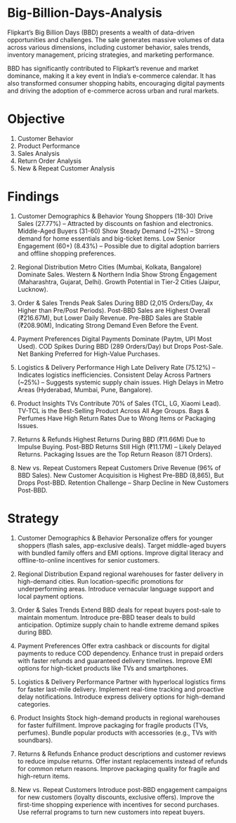# Big-Billion-Days-Analysis
Flipkart’s Big Billion Days (BBD) presents a wealth of data-driven opportunities and challenges. The sale generates massive volumes of data across various dimensions, including customer behavior, sales trends, inventory management, pricing strategies, and marketing performance.

BBD has significantly contributed to Flipkart’s revenue and market dominance, making it a key event in India’s e-commerce calendar. It has also transformed consumer shopping habits, encouraging digital payments and driving the adoption of e-commerce across urban and rural markets.

# Objective
1. Customer Behavior
2. Product Performance
3. Sales Analysis
4. Return Order Analysis
5. New & Repeat Customer Analysis

# Findings

1. Customer Demographics & Behavior
Young Shoppers (18-30) Drive Sales (27.77%) – Attracted by discounts on fashion and electronics.
Middle-Aged Buyers (31-60) Show Steady Demand (~21%) – Strong demand for home essentials and big-ticket items.
Low Senior Engagement (60+) (8.43%) – Possible due to digital adoption barriers and offline shopping preferences.

2. Regional Distribution
Metro Cities (Mumbai, Kolkata, Bangalore) Dominate Sales.
Western & Northern India Show Strong Engagement (Maharashtra, Gujarat, Delhi).
Growth Potential in Tier-2 Cities (Jaipur, Lucknow).

3. Order & Sales Trends
Peak Sales During BBD (2,015 Orders/Day, 4x Higher than Pre/Post Periods).
Post-BBD Sales are Highest Overall (₹216.67M), but Lower Daily Revenue.
Pre-BBD Sales are Stable (₹208.90M), Indicating Strong Demand Even Before the Event.

4. Payment Preferences
Digital Payments Dominate (Paytm, UPI Most Used).
COD Spikes During BBD (289 Orders/Day) but Drops Post-Sale.
Net Banking Preferred for High-Value Purchases.

5. Logistics & Delivery Performance
High Late Delivery Rate (75.12%) – Indicates logistics inefficiencies.
Consistent Delay Across Partners (~25%) – Suggests systemic supply chain issues.
High Delays in Metro Areas (Hyderabad, Mumbai, Pune, Bangalore).

6. Product Insights
TVs Contribute 70% of Sales (TCL, LG, Xiaomi Lead).
TV-TCL is the Best-Selling Product Across All Age Groups.
Bags & Perfumes Have High Return Rates Due to Wrong Items or Packaging Issues.

7. Returns & Refunds
Highest Returns During BBD (₹11.66M) Due to Impulse Buying.
Post-BBD Returns Still High (₹11.17M) – Likely Delayed Returns.
Packaging Issues are the Top Return Reason (871 Orders).

8. New vs. Repeat Customers
Repeat Customers Drive Revenue (96% of BBD Sales).
New Customer Acquisition is Highest Pre-BBD (8,865), But Drops Post-BBD.
Retention Challenge – Sharp Decline in New Customers Post-BBD.

# Strategy

1. Customer Demographics & Behavior
Personalize offers for younger shoppers (flash sales, app-exclusive deals).
Target middle-aged buyers with bundled family offers and EMI options.
Improve digital literacy and offline-to-online incentives for senior customers.

2. Regional Distribution
Expand regional warehouses for faster delivery in high-demand cities.
Run location-specific promotions for underperforming areas.
Introduce vernacular language support and local payment options.

3. Order & Sales Trends
Extend BBD deals for repeat buyers post-sale to maintain momentum.
Introduce pre-BBD teaser deals to build anticipation.
Optimize supply chain to handle extreme demand spikes during BBD.

4. Payment Preferences
Offer extra cashback or discounts for digital payments to reduce COD dependency.
Enhance trust in prepaid orders with faster refunds and guaranteed delivery timelines.
Improve EMI options for high-ticket products like TVs and smartphones.

5. Logistics & Delivery Performance
Partner with hyperlocal logistics firms for faster last-mile delivery.
Implement real-time tracking and proactive delay notifications.
Introduce express delivery options for high-demand categories.

6. Product Insights
Stock high-demand products in regional warehouses for faster fulfillment.
Improve packaging for fragile products (TVs, perfumes).
Bundle popular products with accessories (e.g., TVs with soundbars).

7. Returns & Refunds
Enhance product descriptions and customer reviews to reduce impulse returns.
Offer instant replacements instead of refunds for common return reasons.
Improve packaging quality for fragile and high-return items.

8. New vs. Repeat Customers
Introduce post-BBD engagement campaigns for new customers (loyalty discounts, exclusive offers).
Improve the first-time shopping experience with incentives for second purchases.
Use referral programs to turn new customers into repeat buyers.

